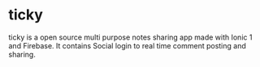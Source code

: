 # ticky
ticky is a open source multi purpose notes sharing app made with Ionic 1 and Firebase. It contains Social login to real time comment posting and sharing.
